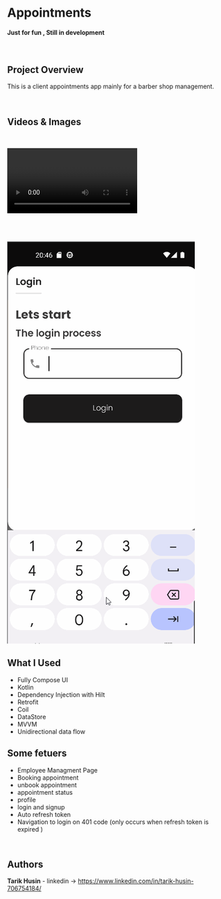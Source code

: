 

# Appointments

#### Just for fun , Still in development

</br>

## Project Overview

This is a client appointments app mainly for a barber shop management.

</br>

## Videos & Images

</br>

![](imgs/saloonpreview.mp4)

</br>
</br>

![](imgs/booking_system2.gif)

## What I Used

- Fully Compose UI
- Kotlin
- Dependency Injection with Hilt
- Retrofit
- Coil
- DataStore
- MVVM
- Unidirectional data flow

## Some fetuers

- Employee Managment Page
- Booking appointment
- unbook appointment
- appointment status
- profile
- login and signup
- Auto refresh token
- Navigation to login on 401 code (only occurs when refresh token is expired )









</br>

## Authors

**Tarik Husin**  - linkedin -> https://www.linkedin.com/in/tarik-husin-706754184/

